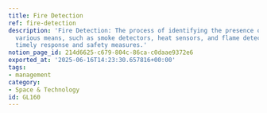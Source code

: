 ```yaml
---
title: Fire Detection
ref: fire-detection
description: 'Fire Detection: The process of identifying the presence of fire through
  various means, such as smoke detectors, heat sensors, and flame detectors, to ensure
  timely response and safety measures.'
notion_page_id: 214d6625-c679-804c-86ca-c0daae9372e6
exported_at: '2025-06-16T14:23:30.657816+00:00'
tags:
- management
category:
- Space & Technology
id: GL160
---
```


